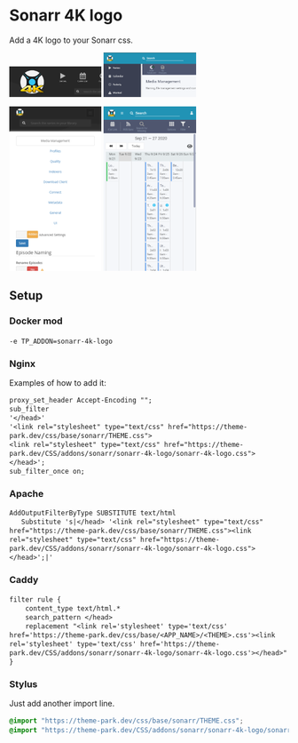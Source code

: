# Sonarr 4K logo

Add a 4K logo to your Sonarr css.

<p>
<a href="desktop.png" rel="noopener"><img src="desktop.png" alt="Screen Shot 1" width="33%" /></a>
<a href="v3-desktop.png" rel="noopener"><img src="v3-desktop.png" alt="Screen Shot 2" width="33%" /></a>
</p>
<p>
<a href="mobile.png" rel="noopener"><img src="mobile.png" alt="Screen Shot 1" width="33%" /></a>
<a href="v3-mobile.png" rel="noopener"><img src="v3-mobile.png" alt="Screen Shot 2" width="33%" /></a>
</p>

## Setup

### Docker mod

`-e TP_ADDON=sonarr-4k-logo`

### Nginx

Examples of how to add it:

```nginx
proxy_set_header Accept-Encoding "";
sub_filter
'</head>'
'<link rel="stylesheet" type="text/css" href="https://theme-park.dev/css/base/sonarr/THEME.css">
<link rel="stylesheet" type="text/css" href="https://theme-park.dev/CSS/addons/sonarr/sonarr-4k-logo/sonarr-4k-logo.css">
</head>';
sub_filter_once on;
```

### Apache

```nginx
AddOutputFilterByType SUBSTITUTE text/html
   Substitute 's|</head> '<link rel="stylesheet" type="text/css" href="https://theme-park.dev/css/base/sonarr/THEME.css"><link rel="stylesheet" type="text/css" href="https://theme-park.dev/CSS/addons/sonarr/sonarr-4k-logo/sonarr-4k-logo.css">
</head>';|'
```

### Caddy

```nginx
filter rule {
    content_type text/html.*
    search_pattern </head>
    replacement "<link rel='stylesheet' type='text/css' href='https://theme-park.dev/css/base/<APP_NAME>/<THEME>.css'><link rel='stylesheet' type='text/css' href='https://theme-park.dev/CSS/addons/sonarr/sonarr-4k-logo/sonarr-4k-logo.css'></head>"
}
```

### Stylus

Just add another import line.

```css
@import "https://theme-park.dev/css/base/sonarr/THEME.css";
@import "https://theme-park.dev/CSS/addons/sonarr/sonarr-4k-logo/sonarr-4k-logo.css";
```
